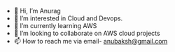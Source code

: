 - 👋 Hi, I’m Anurag
- 👀 I’m interested in Cloud and Devops. 
- 🌱 I’m currently learning AWS
- 💞️ I’m looking to collaborate on AWS cloud projects 
- 📫 How to reach me via email- anubaksh@gmail.com

<!---
anubaksh/anubaksh is a ✨ special ✨ repository because its `README.md` (this file) appears on your GitHub profile.
You can click the Preview link to take a look at your changes.
--->
